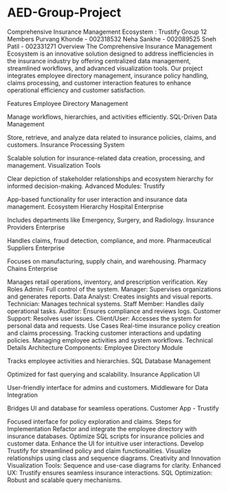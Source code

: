 # AED-Group-Project

Comprehensive Insurance Management Ecosystem : Trustify
Group 12 Members
Purvang Khonde - 002318532
Neha Sankhe - 002089525
Sneh Patil - 002331271
Overview
The Comprehensive Insurance Management Ecosystem is an innovative solution designed to address inefficiencies in the insurance industry by offering centralized data management, streamlined workflows, and advanced visualization tools. Our project integrates employee directory management, insurance policy handling, claims processing, and customer interaction features to enhance operational efficiency and customer satisfaction.

Features
Employee Directory Management

Manage workflows, hierarchies, and activities efficiently.
SQL-Driven Data Management

Store, retrieve, and analyze data related to insurance policies, claims, and customers.
Insurance Processing System

Scalable solution for insurance-related data creation, processing, and management.
Visualization Tools

Clear depiction of stakeholder relationships and ecosystem hierarchy for informed decision-making.
Advanced Modules: Trustify

App-based functionality for user interaction and insurance data management.
Ecosystem Hierarchy
Hospital Enterprise

Includes departments like Emergency, Surgery, and Radiology.
Insurance Providers Enterprise

Handles claims, fraud detection, compliance, and more.
Pharmaceutical Suppliers Enterprise

Focuses on manufacturing, supply chain, and warehousing.
Pharmacy Chains Enterprise

Manages retail operations, inventory, and prescription verification.
Key Roles
Admin: Full control of the system.
Manager: Supervises organizations and generates reports.
Data Analyst: Creates insights and visual reports.
Technician: Manages technical systems.
Staff Member: Handles daily operational tasks.
Auditor: Ensures compliance and reviews logs.
Customer Support: Resolves user issues.
Client/User: Accesses the system for personal data and requests.
Use Cases
Real-time insurance policy creation and claims processing.
Tracking customer interactions and updating policies.
Managing employee activities and system workflows.
Technical Details
Architecture Components:
Employee Directory Module

Tracks employee activities and hierarchies.
SQL Database Management

Optimized for fast querying and scalability.
Insurance Application UI

User-friendly interface for admins and customers.
Middleware for Data Integration

Bridges UI and database for seamless operations.
Customer App - Trustify

Focused interface for policy exploration and claims.
Steps for Implementation
Refactor and integrate the employee directory with insurance databases.
Optimize SQL scripts for insurance policies and customer data.
Enhance the UI for intuitive user interactions.
Develop Trustify for streamlined policy and claim functionalities.
Visualize relationships using class and sequence diagrams.
Creativity and Innovation
Visualization Tools: Sequence and use-case diagrams for clarity.
Enhanced UX: Trustify ensures seamless insurance interactions.
SQL Optimization: Robust and scalable query mechanisms.
